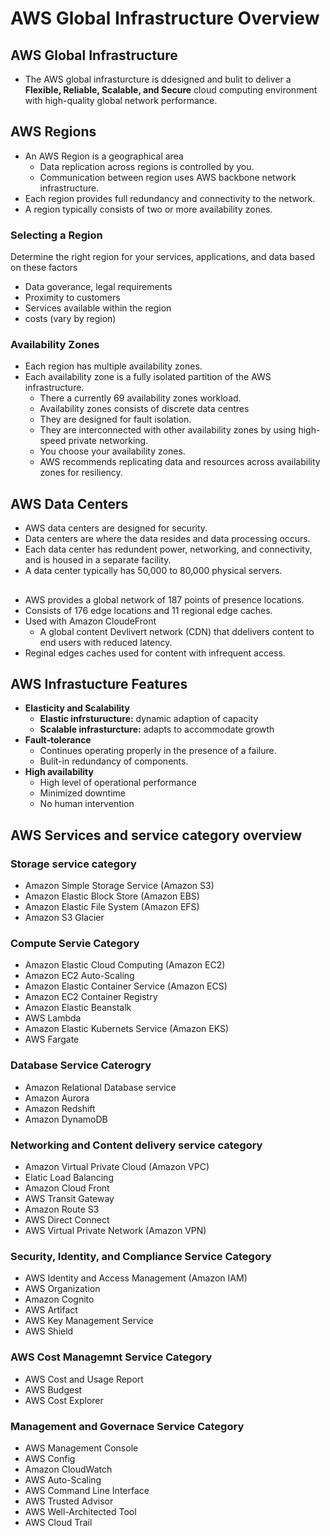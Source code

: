 # AWS Global Infrastructure Overview

## AWS Global Infrastructure

  - The AWS global infrasturcture is ddesigned and bulit to deliver a **Flexible, Reliable, Scalable, and Secure** cloud computing environment with high-quality global network performance.

## AWS Regions

  - An AWS Region is a geographical area
    - Data replication across regions is controlled by you.
    - Communication between region uses AWS backbone network infrastructure.
  - Each region provides full redundancy and connectivity to the network.
  - A region typically consists of two or more availability zones.

### Selecting a Region
  Determine the right region for your services, applications, and data based on these factors
  - Data goverance, legal requirements
  - Proximity to customers
  - Services available within the region
  - costs (vary by region)

### Availability Zones
  - Each region has multiple availability zones.
  - Each availability zone is a fully isolated partition of the AWS infrastructure.
    - There a currently 69 availability zones workload.
    - Availability zones consists of discrete data centres
    - They are designed for fault isolation.
    - They are interconnected with other availability zones by using high-speed private networking.
    - You choose your availability zones.
    - AWS recommends replicating data and resources across availability zones for resiliency.
## AWS Data Centers
  - AWS data centers are designed for security.
  - Data centers are where the data resides and data processing occurs.
  - Each data center has redundent power, networking, and connectivity, and is housed in a separate facility.
  - A data center typically has 50,000 to 80,000 physical servers.

##
- AWS provides a global network of 187 points of presence locations.
- Consists of 176 edge locations and 11 regional edge caches.
- Used with Amazon CloudeFront
  - A global content Devlivert network (CDN) that ddelivers content to end users with reduced latency.
- Reginal edges caches used for content with infrequent access.

## AWS Infrastucture Features
- **Elasticity and Scalability**
  - **Elastic infrsturucture:** dynamic adaption of capacity
  - **Scalable infrasturcture:** adapts to accommodate growth
- **Fault-tolerance**
  - Continues operating properly in the presence of a failure.
  - Bulit-in redundancy of components.
- **High availability**
  - High level of operational performance
  - Minimized downtime
  - No human intervention

## AWS Services and service category overview
### Storage service category
- Amazon Simple Storage Service (Amazon S3)
- Amazon Elastic Block Store (Amazon EBS)
- Amazon Elastic File System (Amazon EFS)
- Amazon S3 Glacier
### Compute Servie Category
- Amazon Elastic Cloud Computing (Amazon EC2)
- Amazon EC2 Auto-Scaling
- Amazon Elastic Container Service (Amazon ECS)
- Amazon EC2 Container Registry
- Amazon Elastic Beanstalk
- AWS Lambda
- Amazon Elastic Kubernets Service (Amazon EKS)
- AWS Fargate
### Database Service Caterogry
- Amazon Relational Database service
- Amazon Aurora
- Amazon Redshift
- Amazon DynamoDB
### Networking and Content delivery service category
- Amazon Virtual Private Cloud (Amazon VPC)
- Elatic Load Balancing
- Amazon Cloud Front
- AWS Transit Gateway
- Amazon Route S3
- AWS Direct Connect
- AWS Virtual Private Network (Amazon VPN)
### Security, Identity, and Compliance Service Category
- AWS Identity and Access Management (Amazon IAM)
- AWS Organization
- Amazon Cognito
- AWS Artifact
- AWS Key Management Service
- AWS Shield
### AWS Cost Managemnt Service Category
- AWS Cost and Usage Report
- AWS Budgest
- AWS Cost Explorer
### Management and Governace Service Category
- AWS Management Console
- AWS Config
- Amazon CloudWatch
- AWS Auto-Scaling
- AWS Command Line Interface
- AWS Trusted Advisor
- AWS Well-Architected Tool
- AWS Cloud Trail
